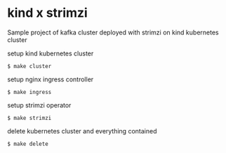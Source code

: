 # kind x strimzi

Sample project of kafka cluster deployed with strimzi on kind kubernetes cluster

setup kind kubernetes cluster

```shell
$ make cluster
```

setup nginx ingress controller

```shell
$ make ingress
```

setup strimzi operator

```shell
$ make strimzi
```

delete kubernetes cluster and everything contained

```shell
$ make delete
```
